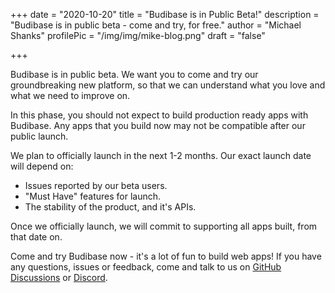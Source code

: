 +++ 
date = "2020-10-20" 
title = "Budibase is in Public Beta!" 
description = "Budibase is in public beta - come and try, for free." 
author = "Michael Shanks" 
profilePic = "/img/img/mike-blog.png"
draft = "false"

+++

Budibase is in public beta. We want you to come and try our groundbreaking new platform, so that we can understand what you love and what we need to improve on.

In this phase, you should not expect to build production ready apps with Budibase. Any apps that you build now may not be compatible after our public launch.

We plan to officially launch in the next 1-2 months. Our exact launch date will depend on:
- Issues reported by our beta users.
- "Must Have" features for launch.
- The stability of the product, and it's APIs.

Once we officially launch, we will commit to supporting all apps built, from that date on.

Come and try Budibase now - it's a lot of fun to build web apps! If you have any questions, issues or feedback, come and talk to us on [GitHub Discussions](https://github.com/Budibase/budibase/discussions) or [Discord](https://discord.com/invite/rCYayfe).